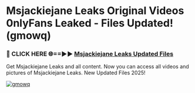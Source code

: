 # Msjackiejane Leaks Original Videos 0nlyFans Leaked - Files Updated! (gmowq)

<h3>🔴 CLICK HERE 🌐==►► <a href="https://tinyurl.com/ms9xzufz" rel="nofollow">Msjackiejane Leaks Updated Files</a></h3>

Get Msjackiejane Leaks and all content. Now you can access all videos and pictures of Msjackiejane Leaks. New Updated Files 2025!

[![gmowq](https://i.imgur.com/ppqm5kG.gif)](https://tinyurl.com/ms9xzufz)
